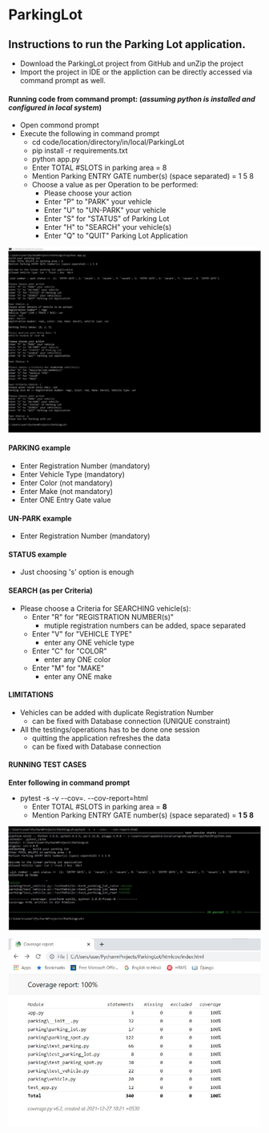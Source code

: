 # ParkingLot
 
## Instructions to run the Parking Lot application.
* Download the ParkingLot project from GitHub and unZip the project
* Import the project in IDE or the appliction can be directly accessed via command prompt as well.

#### Running code from command prompt: (_assuming python is installed and configured in local system_)
* Open commond prompt
* Execute the following in command prompt
    * cd code/location/directory/in/local/ParkingLot
    * pip install -r requirements.txt
    * python app.py
    * Enter TOTAL #SLOTS in parking area = 8
    * Mention Parking ENTRY GATE number(s) (space separated) = 1 5 8
    * Choose a value as per Operation to be performed:
        * Please choose your action
        * Enter "P" to "PARK" your vehicle
        * Enter "U" to "UN-PARK" your vehicle
        * Enter "S" for "STATUS" of Parking Lot
        * Enter "H" to "SEARCH" your vehicle(s)
        * Enter "Q" to "QUIT" Parking Lot Application

![cmd_code_run_example](images/cmd_code_run_example.jpg)

#### PARKING example
* Enter Registration Number (mandatory)
* Enter Vehicle Type (mandatory)
* Enter Color (not mandatory)
* Enter Make (not mandatory)
* Enter ONE Entry Gate value

#### UN-PARK example
* Enter Registration Number (mandatory)

#### STATUS example
* Just choosing 's' option is enough

#### SEARCH (as per Criteria)

* Please choose a Criteria for SEARCHING vehicle(s):
    * Enter "R" for "REGISTRATION NUMBER(s)"
        * mutiple registration numbers can be added, space separated
    * Enter "V" for "VEHICLE TYPE"
        * enter any ONE vehicle type
    * Enter "C" for "COLOR"
        * enter any ONE color
    * Enter "M" for "MAKE"
        * enter any ONE make

#### LIMITATIONS
* Vehicles can be added with duplicate Registration Number
    * can be fixed with Database connection (UNIQUE constraint)
* All the testings/operations has to be done one session
    * quitting the application refreshes the data
    * can be fixed with Database connection

#### RUNNING TEST CASES

**Enter following in command prompt**

 * pytest -s -v --cov=. --cov-report=html
     * Enter TOTAL #SLOTS in parking area = **8**
     * Mention Parking ENTRY GATE number(s) (space separated) = **1 5 8**

![Run_Test_Cases](images/Run_Test_Cases.jpg)

![test_coverage](images/test_cases_covrage.jpg)
